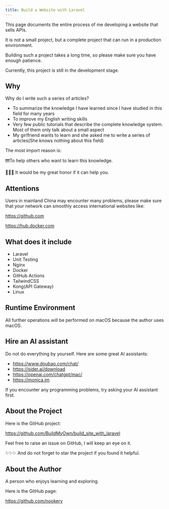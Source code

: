 ```yaml
---
title: Build a Website with Laravel
---
```


This page documents the entire process of me developing a website that sells APIs.

It is not a small project, but a complete project that can run in a production environment.

Building such a project takes a long time, so please make sure you have enough patience.

Currently, this project is still in the development stage.

## Why

Why do I write such a series of articles?

- To summarize the knowledge I have learned since I have studied in this field for many years
- To improve my English writing skills
- Very few public tutorials that describe the complete knowledge system. Most of them only talk about a small aspect
- My girlfriend wants to learn and she asked me to write a series of articles(She knows nothing about this field)

The most import reason is:

❗️❗️❗️To help others who want to learn this knowledge.

🎉🎉🎉 It would be my great honor if it can help you.

## Attentions

Users in mainland China may encounter many problems, please make sure that your network can smoothly access international websites like:

https://github.com

https://hub.docker.com

## What does it include

- Laravel
- Unit Testing
- Nginx
- Docker
- GitHub Actions
- TailwindCSS
- Kong(API Gateway)
- Linux

## Runtime Environment

All further operations will be performed on macOS because the author uses macOS.

## Hire an AI assistant

Do not do everything by yourself. Here are some great AI assistants:

- https://www.doubao.com/chat/
- https://sider.ai/download
- https://openai.com/chatgpt/mac/
- https://monica.im

If you encounter any programming problems, try asking your AI assistant first.

## About the Project

Here is the GitHub project:

https://github.com/BuildMyOwn/build_site_with_laravel

Feel free to raise an issue on GitHub, I will keep an eye on it.

✨✨✨ And do not forget to star the project if you found it helpful.

## About the Author

A person who enjoys learning and exploring.

Here is the GitHub page:

https://github.com/nookery

